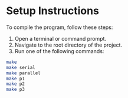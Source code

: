# Setup Instructions

To compile the program, follow these steps:

1. Open a terminal or command prompt.
2. Navigate to the root directory of the project.
3. Run one of the following commands:

```bash
make
make serial
make parallel
make p1
make p2
make p3
```  
